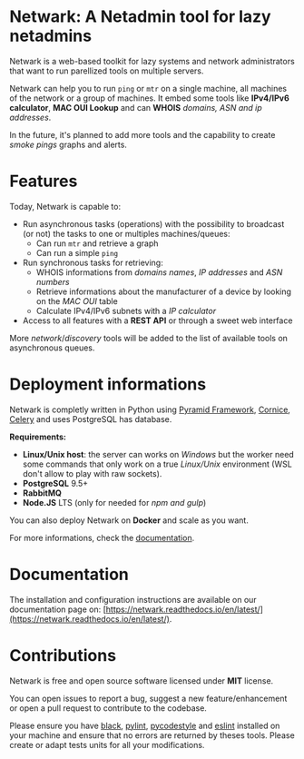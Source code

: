 # Netwark: A Netadmin tool for lazy netadmins
Netwark is a web-based toolkit for lazy systems and network administrators that want to run parellized tools on multiple servers.

Netwark can help you to run `ping` or `mtr` on a single machine, all machines of the network or a group of machines. It embed some tools like **IPv4/IPv6 calculator**, **MAC OUI Lookup** and can **WHOIS** _domains, ASN and ip addresses_.

In the future, it's planned to add more tools and the capability to create _smoke pings_ graphs and alerts.

# Features
Today, Netwark is capable to:

 * Run asynchronous tasks (operations) with the possibility to broadcast (or not) the tasks to one or multiples machines/queues:
    * Can run ``mtr`` and retrieve a graph
    * Can run a simple ``ping``
 * Run synchronous tasks for retrieving:
    * WHOIS informations from *domains names*, *IP addresses* and *ASN numbers*
    * Retrieve informations about the manufacturer of a device by looking on the *MAC OUI* table
    * Calculate IPv4/IPv6 subnets with a *IP calculator*
 * Access to all features with a **REST API** or through a sweet web interface

More *network*/*discovery* tools will be added to the list of available tools on asynchronous queues.

# Deployment informations
Netwark is completly written in Python using [Pyramid Framework](https://trypyramid.com/), [Cornice](http://cornice.readthedocs.io/), [Celery](https://docs.celeryproject.org/en/latest) and uses PostgreSQL has database.

**Requirements:**
 * **Linux/Unix host**: the server can works on _Windows_ but the worker need some commands that only work on a true _Linux/Unix_ environment (WSL don't allow to play with raw sockets).
 * **PostgreSQL** 9.5+
 * **RabbitMQ**
 * **Node.JS** LTS (only for needed for _npm and gulp_)

You can also deploy Netwark on **Docker** and scale as you want.

For more informations, check the [documentation](https://netwark.readthedocs.io/en/latest/).

# Documentation
The installation and configuration instructions are available on our documentation page on: [https://netwark.readthedocs.io/en/latest/](https://netwark.readthedocs.io/en/latest/).


# Contributions
Netwark is free and open source software licensed under **MIT** license.

You can open issues to report a bug, suggest a new feature/enhancement or open a pull request to contribute to the codebase.

Please ensure you have [black](https://github.com/python/black), [pylint](https://github.com/PyCQA/pylint), [pycodestyle](https://github.com/PyCQA/pycodestyle) and [eslint](https://github.com/eslint/eslint) installed on your machine and ensure that no errors are returned by theses tools. Please create or adapt tests units for all your modifications.